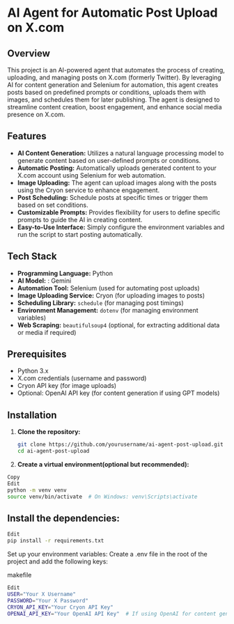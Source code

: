 # AI Agent for Automatic Post Upload on X.com

## Overview
This project is an AI-powered agent that automates the process of creating, uploading, and managing posts on X.com (formerly Twitter). By leveraging AI for content generation and Selenium for automation, this agent creates posts based on predefined prompts or conditions, uploads them with images, and schedules them for later publishing. The agent is designed to streamline content creation, boost engagement, and enhance social media presence on X.com.

## Features
- **AI Content Generation:** Utilizes a natural language processing model to generate content based on user-defined prompts or conditions.
- **Automatic Posting:** Automatically uploads generated content to your X.com account using Selenium for web automation.
- **Image Uploading:** The agent can upload images along with the posts using the Cryon service to enhance engagement.
- **Post Scheduling:** Schedule posts at specific times or trigger them based on set conditions.
- **Customizable Prompts:** Provides flexibility for users to define specific prompts to guide the AI in creating content.
- **Easy-to-Use Interface:** Simply configure the environment variables and run the script to start posting automatically.

## Tech Stack
- **Programming Language:** Python
- **AI Model:** : Gemini
- **Automation Tool:** Selenium (used for automating post uploads)
- **Image Uploading Service:** Cryon (for uploading images to posts)
- **Scheduling Library:** `schedule` (for managing post timings)
- **Environment Management:** `dotenv` (for managing environment variables)
- **Web Scraping:** `beautifulsoup4` (optional, for extracting additional data or media if required)

## Prerequisites
- Python 3.x
- X.com credentials (username and password)
- Cryon API key (for image uploads)
- Optional: OpenAI API key (for content generation if using GPT models)

## Installation

1. **Clone the repository:**
   ```bash
   git clone https://github.com/yourusername/ai-agent-post-upload.git
   cd ai-agent-post-upload
2. **Create a virtual environment(optional but recommended):**

```bash
Copy
Edit
python -m venv venv
source venv/bin/activate  # On Windows: venv\Scripts\activate
```
## Install the dependencies:

```bash
Edit
pip install -r requirements.txt
```
Set up your environment variables: Create a .env file in the root of the project and add the following keys:

makefile
```bash
Edit
USER="Your X Username"
PASSWORD="Your X Password"
CRYON_API_KEY="Your Cryon API Key"
OPENAI_API_KEY="Your OpenAI API Key"  # If using OpenAI for content generation
```
